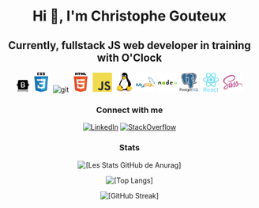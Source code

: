 <h1 align='center'>Hi 👋, I'm Christophe Gouteux</h1>
<h2 align='center'>Currently, fullstack JS web developer in training with O'Clock</h2>


<div align='center'>
<img style="width: 5%;
    height: 5%;" src="https://raw.githubusercontent.com/devicons/devicon/master/icons/bootstrap/bootstrap-plain-wordmark.svg" alt="bootstrap"/>
<img style="width: 40px;
    height: 40px;" src="https://raw.githubusercontent.com/devicons/devicon/master/icons/css3/css3-original-wordmark.svg" alt="css3"/>
<img style="width: 40px;
    height: 40px;" src="https://www.vectorlogo.zone/logos/git-scm/git-scm-icon.svg" alt="git"/>
<img style="width: 40px;
    height: 40px;" src="https://raw.githubusercontent.com/devicons/devicon/master/icons/html5/html5-original-wordmark.svg" alt="html5"/>
<img style="width: 40px;
    height: 40px;" src="https://raw.githubusercontent.com/devicons/devicon/master/icons/javascript/javascript-original.svg" alt="javascript"/>
<img style="width: 40px;
    height: 40px;" src="https://raw.githubusercontent.com/devicons/devicon/master/icons/linux/linux-original.svg" alt="linux"/>
<img style="width: 40px;
    height: 40px;" src="https://raw.githubusercontent.com/devicons/devicon/master/icons/mysql/mysql-original-wordmark.svg" alt="mysql"/>
<img style="width: 40px;
    height: 40px;" src="https://raw.githubusercontent.com/devicons/devicon/master/icons/nodejs/nodejs-original-wordmark.svg" alt="nodejs"/>
<img style="width: 40px;
    height: 40px;" src="https://raw.githubusercontent.com/devicons/devicon/master/icons/postgresql/postgresql-original-wordmark.svg" alt="postgresql"/>
<img style="width: 40px;
    height: 40px;" src="https://raw.githubusercontent.com/devicons/devicon/master/icons/react/react-original-wordmark.svg" alt="react"/>
<img style="width: 40px;
    height: 40px;" src="https://raw.githubusercontent.com/devicons/devicon/master/icons/sass/sass-original.svg" alt="sass"/>
</div>

<h3 align='center'>Connect with me</h3>

<div align='center'>
<a href="https://linkedin.com/in/christophe-gouteux-710033257" target="blank"><img style="width: 40px;
    height: 40px;"  src="https://raw.githubusercontent.com/rahuldkjain/github-profile-readme-generator/master/src/images/icons/Social/linked-in-alt.svg" alt="LinkedIn"/></a>
<a href="https://stackoverflow.com/users/19783117" target="blank"><img style="width: 40px;
    height: 40px;"  src="https://raw.githubusercontent.com/rahuldkjain/github-profile-readme-generator/master/src/images/icons/Social/stack-overflow.svg" alt="StackOverflow"/></a>
</div>


<h3 align='center'>Stats</h3>

<p align="center">
   <img src="https://github-readme-stats.vercel.app/api?username=gouteuxchristophe&show_icons=true&theme=radical" alt="[Les Stats GitHub de Anurag]"/>
</p>

<p align="center">
   <img src="https://github-readme-stats.vercel.app/api/top-langs/?username=gouteuxchristophe&show_icons=true&theme=radical" alt="[Top Langs]"/>
</p>

<p align="center">
   <img src="https://github-readme-streak-stats.herokuapp.com?user=gouteuxchristophe&theme=dark&hide_border=true&locale=fr" alt="[GitHub Streak]"/>
</p>
